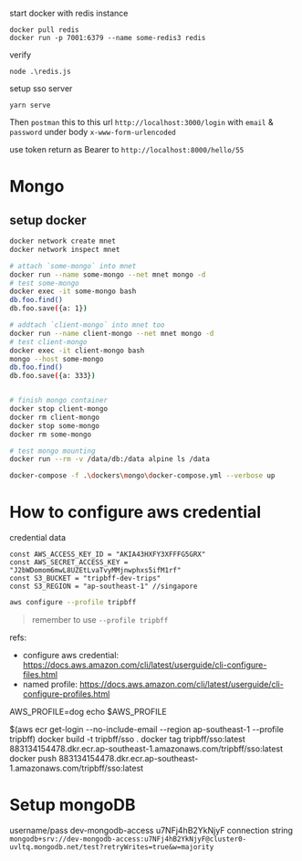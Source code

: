 start docker with redis instance

```
docker pull redis
docker run -p 7001:6379 --name some-redis3 redis
```

verify

```
node .\redis.js
```

setup sso server

```
yarn serve
```

Then `postman` this to this url `http://localhost:3000/login` with `email` & `password` under body `x-www-form-urlencoded`

use token return as Bearer to `http://localhost:8000/hello/55`

# Mongo

## setup docker

```bash
docker network create mnet
docker network inspect mnet

# attach `some-mongo` into mnet
docker run --name some-mongo --net mnet mongo -d
# test some-mongo
docker exec -it some-mongo bash
db.foo.find()
db.foo.save({a: 1})

# addtach `client-mongo` into mnet too
docker run --name client-mongo --net mnet mongo -d
# test client-mongo
docker exec -it client-mongo bash
mongo --host some-mongo
db.foo.find()
db.foo.save({a: 333})


# finish mongo container
docker stop client-mongo
docker rm client-mongo
docker stop some-mongo
docker rm some-mongo

# test mongo mounting
docker run --rm -v /data/db:/data alpine ls /data
```

```bash
docker-compose -f .\dockers\mongo\docker-compose.yml --verbose up
```


# How to configure aws credential

credential data
```
const AWS_ACCESS_KEY_ID = "AKIA43HXFY3XFFFG5GRX"
const AWS_SECRET_ACCESS_KEY = "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"
const S3_BUCKET = "tripbff-dev-trips"
const S3_REGION = "ap-southeast-1" //singapore
```

```bash
aws configure --profile tripbff
```

> remember to use `--profile tripbff`

refs:
* configure aws credential: https://docs.aws.amazon.com/cli/latest/userguide/cli-configure-files.html
* named profile: https://docs.aws.amazon.com/cli/latest/userguide/cli-configure-profiles.html

AWS_PROFILE=dog
echo $AWS_PROFILE

$(aws ecr get-login --no-include-email --region ap-southeast-1 --profile tripbff)
docker build -t tripbff/sso .
docker tag tripbff/sso:latest 883134154478.dkr.ecr.ap-southeast-1.amazonaws.com/tripbff/sso:latest
docker push 883134154478.dkr.ecr.ap-southeast-1.amazonaws.com/tripbff/sso:latest

# Setup mongoDB
username/pass dev-mongodb-access u7NFj4hB2YkNjyF
connection string
`mongodb+srv://dev-mongodb-access:u7NFj4hB2YkNjyF@cluster0-uvltq.mongodb.net/test?retryWrites=true&w=majority`